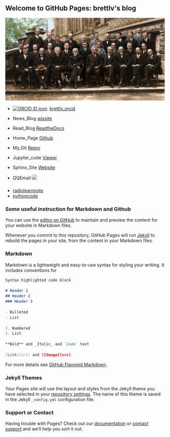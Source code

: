 ## Welcome to GitHub Pages: brettlv's blog
 

![Thumbnail of Solvey](huiyi1.jpg)

+ <div itemscope itemtype="https://schema.org/Person"><a itemprop="sameAs" content="https://orcid.org/0000-0001-8879-368X" href="https://orcid.org/0000-0001-8879-368X" target="orcid.widget" rel="noopener noreferrer" style="vertical-align:top;"><img src="https://orcid.org/sites/default/files/images/orcid_16x16.png" style="width:1em;margin-right:.5em;" alt="ORCID iD icon">brettlv_orcid</a></div>

+ News_Blog [wixsite](https://brettlv.wixsite.com/brettlv/)
+ Read_Blog [ReadtheDocs](http://brettlvgithubio.readthedocs.io/en/latest/)
+ Home_Page [Github](https://brettlv.github.io/)
+ My_Git [Repro](https://github.com/brettlv/brettlv.github.io/)
+ Jupyter_code [Viewer](http://nbviewer.jupyter.org/github/brettlv/brettlv.github.io/tree/master/pythoncode/)
+ Sphinx_Site [Website](/build/index.html) 
+ QQEmail <a target="_blank" href="http://mail.qq.com/cgi-bin/qm_share?t=qm_mailme&email=372tuqurs6mfubCnsr62s-G8sLI" style="text-decoration:none;"><img src="http://rescdn.qqmail.com/zh_CN/htmledition/images/function/qm_open/ico_mailme_01.png"/></a>


###
+ [radiolearnnote](./radiolearnnote)
+ [pythoncode](./pythoncode)


### Some useful instruction for Markdown and Github


You can use the [editor on GitHub](https://github.com/brettlv/brettlv.github.io/edit/master/README.md) to maintain and preview the content for your website in Markdown files.

Whenever you commit to this repository, GitHub Pages will run [Jekyll](https://jekyllrb.com/) to rebuild the pages in your site, from the content in your Markdown files.

### Markdown

Markdown is a lightweight and easy-to-use syntax for styling your writing. It includes conventions for

```markdown
Syntax highlighted code block

# Header 1
## Header 2
### Header 3

- Bulleted
- List

1. Numbered
2. List

**Bold** and _Italic_ and `Code` text

[Link](url) and ![Image](src)
```

For more details see [GitHub Flavored Markdown](https://guides.github.com/features/mastering-markdown/).

### Jekyll Themes

Your Pages site will use the layout and styles from the Jekyll theme you have selected in your [repository settings](https://github.com/brettlv/brettlv.github.io/settings). The name of this theme is saved in the Jekyll `_config.yml` configuration file.

### Support or Contact

Having trouble with Pages? Check out our [documentation](https://help.github.com/categories/github-pages-basics/) or [contact support](https://github.com/contact) and we’ll help you sort it out.
